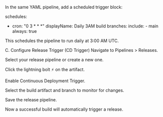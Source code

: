 In the same YAML pipeline, add a scheduled trigger block:

schedules:
- cron: "0 3 * * *"
  displayName: Daily 3AM build
  branches:
    include:
      - main
  always: true


This schedules the pipeline to run daily at 3:00 AM UTC.

C. Configure Release Trigger (CD Trigger)
Navigate to Pipelines > Releases.

Select your release pipeline or create a new one.

Click the lightning bolt ⚡ on the artifact.

Enable Continuous Deployment Trigger.

Select the build artifact and branch to monitor for changes.

Save the release pipeline.

Now a successful build will automatically trigger a release.

